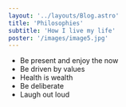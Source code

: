 ```yaml
---
layout: '../layouts/Blog.astro'
title: 'Philosophies'
subtitle: 'How I live my life'
poster: '/images/image5.jpg'
---
```


- Be present and enjoy the now
- Be driven by values
- Health is wealth
- Be deliberate
- Laugh out loud